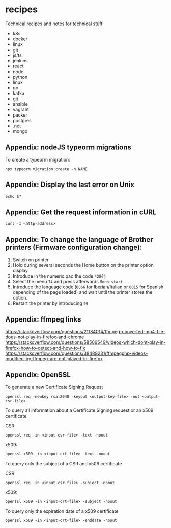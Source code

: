 # recipes
Technical recipes and notes for technical stuff

- k8s
- docker
- linux
- git
- js/ts
- jenkins
- react
- node
- python
- linux
- go
- kafka
- git
- ansible
- vagrant
- packer
- postgres
- .net
- mongo

## Appendix: nodeJS typeorm migrations

To create a typeorm migration:

```console
npx typeorm migration:create -n NAME
```

## Appendix: Display the last error on Unix

```console
echo $?
```

## Appendix: Get the request information in cURL

```console
curl -I <http-address>
```

## Appendix: To change the language of Brother printers (Firmware configuration change):

1. Switch on printer
2. Hold during several seconds the Home button on the printer option display. 
3. Introduce in the numeric pad the code `*2864`
4. Select the menu `74` and press afterwards `Mono start`
5. Introduce the language code (`0066` for Iberian/Italian or `0015` for Spanish depending of the page loaded) and wait until the printer stores the option. 
6. Restart the printer by introducing `99`

## Appendix: ffmpeg links

https://stackoverflow.com/questions/21184014/ffmpeg-converted-mp4-file-does-not-play-in-firefox-and-chrome
https://stackoverflow.com/questions/58506549/videos-which-dont-play-in-firefox-how-to-detect-and-how-to-fix
https://stackoverflow.com/questions/38489231/ffmpegphp-videos-modified-by-ffmpeg-are-not-played-in-firefox

## Appendix: OpenSSL 

To generate a new Certificate Signing Request

```console
openssl req -newkey rsa:2048 -keyout <output-key-file> -out <output-csr-file>
```

To query all information about a Certificate Signing request or an x509 certificate

CSR:

```console
openssl req -in <input-csr-file> -text -noout
```

x509:

```console
openssl x509 -in <input-crt-file> -text -noout
```

To query only the subject of a CSR and x509 certificate

CSR:

```console
openssl req -in <input-csr-file> -subject -noout
```

x509:
```console
openssl x509 -in <input-crt-file> -subject -noout
```

To query only the expiration date of a x509 certificate

```console
openssl x509 -in <input-crt-file> -enddate -noout
```
